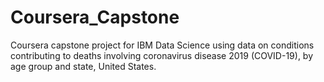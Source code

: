 # Coursera_Capstone
Coursera capstone project for IBM Data Science using data on conditions contributing to deaths involving coronavirus disease 2019 (COVID-19), by age group and state, United States.

